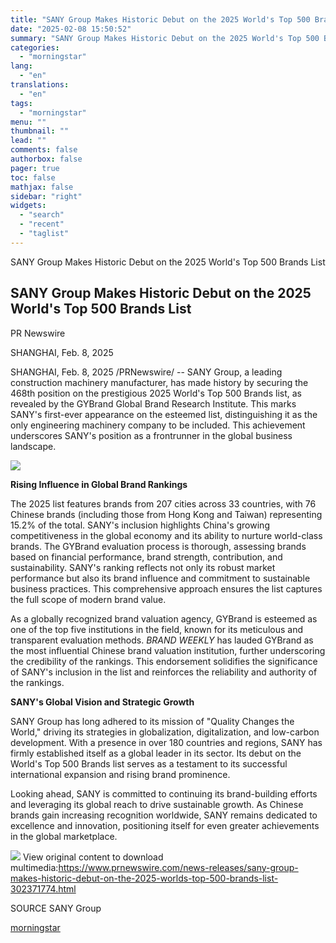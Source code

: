 ```yaml
---
title: "SANY Group Makes Historic Debut on the 2025 World's Top 500 Brands List"
date: "2025-02-08 15:50:52"
summary: "SANY Group Makes Historic Debut on the 2025 World's Top 500 Brands List SANY Group Makes Historic Debut on the 2025 World's Top 500 Brands List PR Newswire SHANGHAI, Feb. 8, 2025 SHANGHAI, Feb. 8, 2025 /PRNewswire/ -- SANY Group, a leading construction machinery manufacturer, has made history by securing..."
categories:
  - "morningstar"
lang:
  - "en"
translations:
  - "en"
tags:
  - "morningstar"
menu: ""
thumbnail: ""
lead: ""
comments: false
authorbox: false
pager: true
toc: false
mathjax: false
sidebar: "right"
widgets:
  - "search"
  - "recent"
  - "taglist"
---
```


SANY Group Makes Historic Debut on the 2025 World's Top 500 Brands List

SANY Group Makes Historic Debut on the 2025 World's Top 500 Brands List
-----------------------------------------------------------------------

PR Newswire

SHANGHAI, Feb. 8, 2025


SHANGHAI, Feb. 8, 2025 /PRNewswire/ -- SANY Group, a leading construction machinery manufacturer, has made history by securing the 468th position on the prestigious 2025 World's Top 500 Brands list, as revealed by the GYBrand Global Brand Research Institute. This marks SANY's first-ever appearance on the esteemed list, distinguishing it as the only engineering machinery company to be included. This achievement underscores SANY's position as a frontrunner in the global business landscape.

[![](https://mma.prnewswire.com/media/1518641/logo_Logo.jpg)](https://mma.prnewswire.com/media/1518641/logo_Logo.html)

 **Rising Influence in Global Brand Rankings­­** 

The 2025 list features brands from 207 cities across 33 countries, with 76 Chinese brands (including those from Hong Kong and Taiwan) representing 15.2% of the total. SANY's inclusion highlights China's growing competitiveness in the global economy and its ability to nurture world-class brands. The GYBrand evaluation process is thorough, assessing brands based on financial performance, brand strength, contribution, and sustainability. SANY's ranking reflects not only its robust market performance but also its brand influence and commitment to sustainable business practices. This comprehensive approach ensures the list captures the full scope of modern brand value.

As a globally recognized brand valuation agency, GYBrand is esteemed as one of the top five institutions in the field, known for its meticulous and transparent evaluation methods. *BRAND WEEKLY* has lauded GYBrand as the most influential Chinese brand valuation institution, further underscoring the credibility of the rankings. This endorsement solidifies the significance of SANY's inclusion in the list and reinforces the reliability and authority of the rankings.

 **SANY's Global Vision and Strategic Growth** 

SANY Group has long adhered to its mission of "Quality Changes the World," driving its strategies in globalization, digitalization, and low-carbon development. With a presence in over 180 countries and regions, SANY has firmly established itself as a global leader in its sector. Its debut on the World's Top 500 Brands list serves as a testament to its successful international expansion and rising brand prominence.

Looking ahead, SANY is committed to continuing its brand-building efforts and leveraging its global reach to drive sustainable growth. As Chinese brands gain increasing recognition worldwide, SANY remains dedicated to excellence and innovation, positioning itself for even greater achievements in the global marketplace.

 ![](https://c212.net/c/img/favicon.png?sn=CN14998&sd=2025-02-08) View original content to download multimedia:<https://www.prnewswire.com/news-releases/sany-group-makes-historic-debut-on-the-2025-worlds-top-500-brands-list-302371774.html>

SOURCE SANY Group

[morningstar](https://www.morningstar.com/news/pr-newswire/20250208cn14998/sany-group-makes-historic-debut-on-the-2025-worlds-top-500-brands-list)
